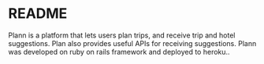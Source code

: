 # README

Plann is a platform that lets users plan trips, and receive trip and hotel suggestions. Plan also provides useful APIs for receiving suggestions. Plann was developed on ruby on rails framework and deployed to heroku.. 
